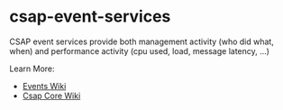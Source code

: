 
# csap-event-services
CSAP event services provide both management activity (who did what, when) and performance activity (cpu used, load, message latency, ...) 


Learn More: 
* [Events Wiki](https://github.com/csap-platform/csap-event-services/wiki)
* [Csap Core Wiki](https://github.com/csap-platform/csap-core/wiki)

